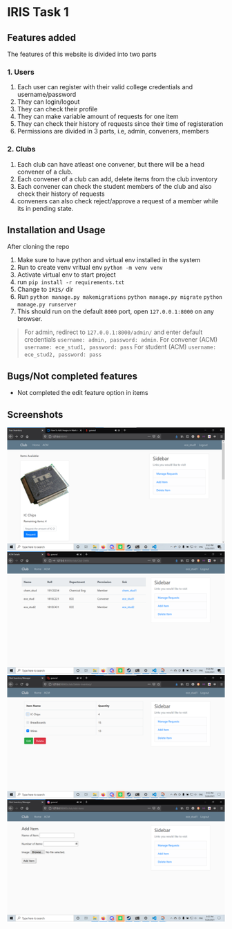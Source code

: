 # IRIS Task 1

## Features added

The features of this website is divided into two parts

### 1. Users

1. Each user can register with their valid college credentials and username/password
2. They can login/logout
3. They can check their profile 
4. They can make variable amount of requests for one item
5. They can check their history of requests since their time of registeration
6. Permissions are divided in 3 parts, i.e, admin, conveners, members

### 2. Clubs

1. Each club can have atleast one convener, but there will be a head convener of a club.
2. Each convener of a club can add, delete items from the club inventory
3. Each convener can check the student members of the club and also check their history of requests
4. conveners can also check reject/approve a request of a member while its in pending state.

## Installation and Usage

After cloning the repo

1. Make sure to have python and virtual env installed in the system
2. Run to create venv vritual env
        `python -m venv venv`
3. Activate virtual env to start project
4. run 
        `pip install -r requirements.txt`
5. Change to `IRIS/` dir
6. Run
        `python manage.py makemigrations`
        `python manage.py migrate`
        `python manage.py runserver`
7. This should run on the default `8000` port, open `127.0.0.1:8000` on any browser.

> For admin, redirect to `127.0.0.1:8000/admin/` and enter default credentials `username: admin, password: admin`.
> For convener (ACM) `username: ece_stud1, password: pass`
> For student (ACM) `username: ece_stud2, password: pass`

## Bugs/Not completed features

- Not completed the edit feature option in items

## Screenshots

<img src="Screenshots/Home.png">
<img src="Screenshots/Members.png">
<img src="Screenshots/Updating item.png">
<img src="Screenshots/Adding item.png">
